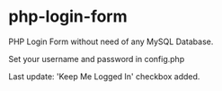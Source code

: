 # php-login-form

PHP Login Form without need of any MySQL Database.

Set your username and password in config.php

Last update: 'Keep Me Logged In' checkbox added.
